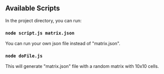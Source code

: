 ## Available Scripts

In the project directory, you can run:

### `node script.js matrix.json`
You can run your own json file instead of "matrix.json".

### `node doFile.js`
This will generate "matrix.json" file with a random matrix with 10x10 cells.


